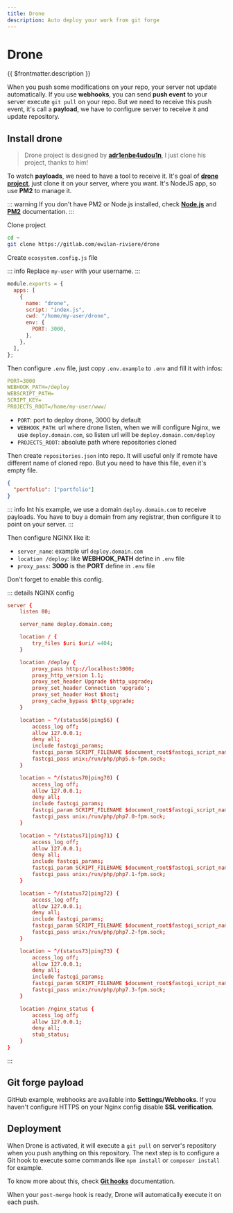 ```yaml
---
title: Drone
description: Auto deploy your work from git forge
---
```


# Drone

{{ $frontmatter.description }}

When you push some modifications on your repo, your server not update automatically. If you use **webhooks**, you can send **push event** to your server execute `git pull` on your repo. But we need to receive this push event, it's call a **payload**, we have to configure server to receive it and update repository.

## Install drone

> Drone project is designed by [**adr1enbe4udou1n**](https://github.com/adr1enbe4udou1n), I just clone his project, thanks to him!

To watch **payloads**, we need to have a tool to receive it. It's goal of [**drone project**](https://gitlab.com/ewilan-riviere/drone), just clone it on your server, where you want. It's NodeJS app, so use **PM2** to manage it.

::: warning
If you don't have PM2 or Node.js installed, check [**Node.js**](/server/binaries/nodejs) and [**PM2**](/server/nginx/nodejs-pm2) documentation.
:::

Clone project

```sh
cd ~
git clone https://gitlab.com/ewilan-riviere/drone
```

Create `ecosystem.config.js` file

::: info
Replace `my-user` with your username.
:::

```js:~/ecosystem.config.js
module.exports = {
  apps: [
    {
      name: "drone",
      script: "index.js",
      cwd: "/home/my-user/drone",
      env: {
        PORT: 3000,
      },
    },
  ],
};
```

Then configure `.env` file, just copy `.env.example` to `.env` and fill it with infos:

```yaml [~/drone-manual/.env]
PORT=3000
WEBHOOK_PATH=/deploy
WEBSCRIPT_PATH=
SCRIPT_KEY=
PROJECTS_ROOT=/home/my-user/www/
```

- `PORT`: port to deploy drone, 3000 by default
- `WEBHOOK_PATH`: url where drone listen, when we will configure Nginx, we use `deploy.domain.com`, so listen url will be `deploy.domain.com/deploy`
- `PROJECTS_ROOT`: absolute path where repositories cloned

Then create `repositories.json` into repo. It will useful only if remote have different name of cloned repo. But you need to have this file, even it's empty file.

```json:~/drone/repositories.json
{
  "portfolio": ["portfolio"]
}
```

::: info
Int his example, we use a domain `deploy.domain.com` to receive payloads. You have to buy a domain from any registrar, then configure it to point on your server.
:::

Then configure NGINX like it:

- `server_name`: example url `deploy.domain.com`
- `location /deploy`: like **WEBHOOK_PATH** define in `.env` file
- `proxy_pass`: **3000** is the **PORT** define in `.env` file

Don't forget to enable this config.

::: details NGINX config

```nginx:/etc/nginx/conf.d/deploy.domain.com.conf
server {
    listen 80;

    server_name deploy.domain.com;

    location / {
        try_files $uri $uri/ =404;
    }

    location /deploy {
        proxy_pass http://localhost:3000;
        proxy_http_version 1.1;
        proxy_set_header Upgrade $http_upgrade;
        proxy_set_header Connection 'upgrade';
        proxy_set_header Host $host;
        proxy_cache_bypass $http_upgrade;
    }

    location ~ ^/(status56|ping56) {
        access_log off;
        allow 127.0.0.1;
        deny all;
        include fastcgi_params;
        fastcgi_param SCRIPT_FILENAME $document_root$fastcgi_script_name;
        fastcgi_pass unix:/run/php/php5.6-fpm.sock;
    }

    location ~ ^/(status70|ping70) {
        access_log off;
        allow 127.0.0.1;
        deny all;
        include fastcgi_params;
        fastcgi_param SCRIPT_FILENAME $document_root$fastcgi_script_name;
        fastcgi_pass unix:/run/php/php7.0-fpm.sock;
    }

    location ~ ^/(status71|ping71) {
        access_log off;
        allow 127.0.0.1;
        deny all;
        include fastcgi_params;
        fastcgi_param SCRIPT_FILENAME $document_root$fastcgi_script_name;
        fastcgi_pass unix:/run/php/php7.1-fpm.sock;
    }

    location ~ ^/(status72|ping72) {
        access_log off;
        allow 127.0.0.1;
        deny all;
        include fastcgi_params;
        fastcgi_param SCRIPT_FILENAME $document_root$fastcgi_script_name;
        fastcgi_pass unix:/run/php/php7.2-fpm.sock;
    }

    location ~ ^/(status73|ping73) {
        access_log off;
        allow 127.0.0.1;
        deny all;
        include fastcgi_params;
        fastcgi_param SCRIPT_FILENAME $document_root$fastcgi_script_name;
        fastcgi_pass unix:/run/php/php7.3-fpm.sock;
    }

    location /nginx_status {
        access_log off;
        allow 127.0.0.1;
        deny all;
        stub_status;
    }
}
```

:::

## Git forge payload

GitHub example, webhooks are available into **Settings/Webhooks**. If you haven't configure HTTPS on your Nginx config disable **SSL verification**.

## Deployment

When Drone is activated, it will execute a `git pull` on server's repository when you push anything on this repository. The next step is to configure a Git hook to execute some commands like `npm install` or `composer install` for example.

To know more about this, check [**Git hooks**](/server/ci-cd/git-hooks) documentation.

When your `post-merge` hook is ready, Drone will automatically execute it on each push.
